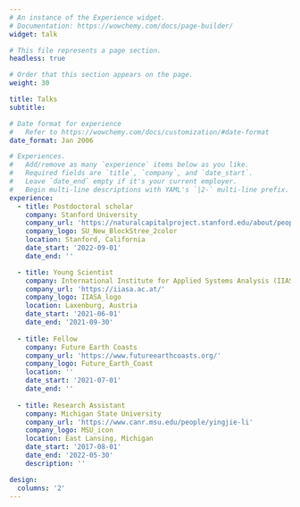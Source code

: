 ```yaml
---
# An instance of the Experience widget.
# Documentation: https://wowchemy.com/docs/page-builder/
widget: talk

# This file represents a page section.
headless: true

# Order that this section appears on the page.
weight: 30

title: Talks
subtitle:

# Date format for experience
#   Refer to https://wowchemy.com/docs/customization/#date-format
date_format: Jan 2006

# Experiences.
#   Add/remove as many `experience` items below as you like.
#   Required fields are `title`, `company`, and `date_start`.
#   Leave `date_end` empty if it's your current employer.
#   Begin multi-line descriptions with YAML's `|2-` multi-line prefix.
experience:
  - title: Postdoctoral scholar
    company: Stanford University
    company_url: 'https://naturalcapitalproject.stanford.edu/about/people'
    company_logo: SU_New_BlockStree_2color
    location: Stanford, California
    date_start: '2022-09-01'
    date_end: ''

  - title: Young Scientist
    company: International Institute for Applied Systems Analysis (IIASA)
    company_url: 'https://iiasa.ac.at/'
    company_logo: IIASA_logo
    location: Laxenburg, Austria
    date_start: '2021-06-01'
    date_end: '2021-09-30'
    
  - title: Fellow
    company: Future Earth Coasts
    company_url: 'https://www.futureearthcoasts.org/'
    company_logo: Future_Earth_Coast
    location: ''
    date_start: '2021-07-01'
    date_end: ''
    
  - title: Research Assistant
    company: Michigan State University
    company_url: 'https://www.canr.msu.edu/people/yingjie-li'
    company_logo: MSU_icon
    location: East Lansing, Michigan
    date_start: '2017-08-01'
    date_end: '2022-05-30'
    description: ''

design:
  columns: '2'
---
```

